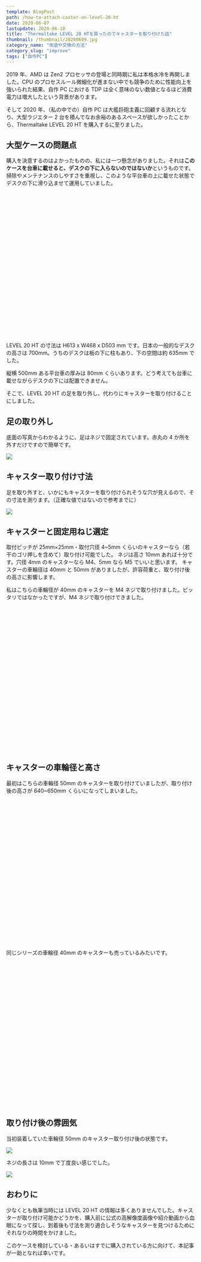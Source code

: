 ```yaml
---
template: BlogPost
path: /how-to-attach-caster-on-level-20-ht
date: 2020-06-07
lastupdate: 2020-06-10
title: "Thermaltake LEVEL 20 HTを買ったのでキャスターを取り付けた話"
thumbnail: /thumbnail/20200609.jpg
category_name: "改造や交換の方法"
category_slug: "improve"
tags: ["自作PC"]
---
```


2019 年、AMD は Zen2 プロセッサの登場と同時期に私は本格水冷を再開しました。CPU のプロセスルール微細化が進まない中でも競争のために性能向上を強いられた結果、自作 PC における TDP は全く意味のない数値となるほど消費電力は増大したという背景があります。

そして 2020 年、（私の中での）自作 PC は大艦巨砲主義に回顧する流れとなり、大型ラジエター 2 台を積んでなお余裕のあるスペースが欲しかったことから、Thermaltake LEVEL 20 HT を購入するに至りました。

## 大型ケースの問題点

購入を決意するのはよかったものの、私には一つ懸念がありました。それは**このケースを台車に載せると、デスクの下に入らないのではないか**というものです。掃除やメンテナンスのしやすさを重視し、このような平台車の上に載せた状態でデスクの下に滑り込ませて運用していました。

<div class="iframely-embed"><div class="iframely-responsive" style="padding-bottom: 52.5%; padding-top: 120px;"><a href="https://www.amazon.co.jp/%25E3%2582%25B5%25E3%2583%25B3%25E3%2583%25AF%25E3%2582%25B5%25E3%2583%2597%25E3%2583%25A9%25E3%2582%25A4-LPS-T100N-%25E3%2583%2597%25E3%2583%25AA%25E3%2583%25B3%25E3%2582%25BF%25E3%2582%25B9%25E3%2582%25BF%25E3%2583%25B3%25E3%2583%2589/dp/B016LQUN1M" data-iframely-url="//cdn.iframe.ly/Ic9OncJ?iframe=card-small&omit_script=1"></a></div></div>

LEVEL 20 HT の寸法は H613 x W468 x D503 mm です。日本の一般的なデスクの高さは 700mm。うちのデスクは板の下に柱もあり、下の空間は約 635mm でした。

縦横 500mm ある平台車の厚みは 80mm くらいあります。どう考えても台車に載せながらデスクの下には配置できません。

そこで、LEVEL 20 HT の足を取り外し、代わりにキャスターを取り付けることにしました。

## 足の取り外し

底面の写真からわかるように、足はネジで固定されています。赤丸の 4 か所を外すだけですので簡単です。

![](01.jpg)

## キャスター取り付け寸法

足を取り外すと、いかにもキャスターを取り付けられそうな穴が見えるので、その寸法を測ります。（正確な値ではないので参考までに）

![](02.png)

## キャスターと固定用ねじ選定

取付ピッチが 25mm×25mm・取付穴径 4~5mm くらいのキャスターなら（若干のゴリ押しを含めて）取り付け可能でした。
ネジは高さ 10mm あれば十分です。穴径 4mm のキャスターなら M4、5mm なら M5 でいいと思います。
キャスターの車輪径は 40mm と 50mm がありましたが、許容荷重と、取り付け後の高さに影響します。

私はこちらの車輪径が 40mm のキャスターを M4 ネジで取り付けました。ピッタリではなかったですが、M4 ネジで取り付けできました。

<div class="iframely-embed"><div class="iframely-responsive" style="padding-bottom: 52.5%; padding-top: 120px;"><a href="https://www.amazon.co.jp/NZCMYX-%25E3%2583%2596%25E3%2583%25AC%25E3%2583%25BC%25E3%2582%25AD%25E4%25BB%2598%25E3%2581%258D%25E3%2583%2595%25E3%2583%25A9%25E3%2583%2583%25E3%2583%2588%25E3%2582%25AD%25E3%2583%25A3%25E3%2582%25B9%25E3%2582%25BF%25E3%2583%25BC360%25E5%25BA%25A6%25E3%2583%25AD%25E3%2583%25BC%25E3%2582%25BF%25E3%2583%25AA%25E3%2583%25BC%25E3%2583%259F%25E3%2583%25A5%25E3%2583%25BC%25E3%2583%2588%25E3%2582%25B7%25E3%2583%25AA%25E3%2583%25BC%25E3%2582%25BADIY%25E5%25AE%25B6%25E5%2585%25B7%25E4%25BA%25A4%25E6%258F%259B%25E3%2582%25AD%25E3%2583%2583%25E3%2583%2588%25E7%259B%25B4%25E5%25BE%258440mm-%25EF%25BC%25884%25E5%2580%258B%25EF%25BC%2589/dp/B07RZB87BB" data-iframely-url="//cdn.iframe.ly/TYGNLXl?iframe=card-small&omit_script=1"></a></div></div>

## キャスターの車輪径と高さ

最初はこちらの車輪径 50mm のキャスターを取り付けていましたが、取り付け後の高さが 640~650mm くらいになってしまいました。

<div class="iframely-embed"><div class="iframely-responsive" style="padding-bottom: 52.5%; padding-top: 120px;"><a href="https://www.amazon.co.jp/%25E3%2583%2588%25E3%2583%25BC%25E3%2582%25B7%25E3%2583%25B3-%25E3%2583%2597%25E3%2583%25AC%25E3%2583%25BC%25E3%2583%2588%25E5%25BC%258F%25E5%258F%258C%25E8%25BC%25AA%25E3%2582%25AD%25E3%2583%25A3%25E3%2582%25B9%25E3%2582%25BF%25E3%2583%25BC-50%25E5%25BE%2584-%25E8%2587%25AA%25E5%259C%25A8%25E3%2582%25B9%25E3%2583%2588%25E3%2583%2583%25E3%2583%2591%25E3%2583%25BC%25E4%25BB%2598-TGS50P/dp/B00B4TL4ME" data-iframely-url="//cdn.iframe.ly/QSZlNLg?iframe=card-small&omit_script=1"></a></div></div>

同じシリーズの車輪径 40mm のキャスターも売っているみたいです。

<div class="iframely-embed"><div class="iframely-responsive" style="padding-bottom: 52.5%; padding-top: 120px;"><a href="https://www.amazon.co.jp/%25E3%2583%2588%25E3%2583%25BC%25E3%2582%25B7%25E3%2583%25B3-%25E3%2583%2597%25E3%2583%25AC%25E3%2583%25BC%25E3%2583%2588%25E5%25BC%258F%25E5%258F%258C%25E8%25BC%25AA%25E3%2582%25AD%25E3%2583%25A3%25E3%2582%25B9%25E3%2582%25BF%25E3%2583%25BC-40%25E5%25BE%2584-%25E8%2587%25AA%25E5%259C%25A8-TG40P/dp/B00B4TL0WS" data-iframely-url="//cdn.iframe.ly/8Fl298O?iframe=card-small&omit_script=1"></a></div></div>

## 取り付け後の雰囲気

当初装着していた車輪径 50mm のキャスター取り付け後の状態です。

![](03.jpg)

ネジの長さは 10mm で丁度良い感じでした。

![](04.jpg)

## おわりに

少なくとも執筆当時には LEVEL 20 HT の情報は多くありませんでした。キャスターが取り付け可能かどうかを、購入前に公式の高解像度画像や紹介動画から血眼になって探し、到着後も寸法を測り適合しそうなキャスターを見つけるためにそれなりの時間をかけました。

このケースを検討している・あるいはすでに購入されている方に向けて、本記事が一助となれば幸いです。

<div class="iframely-embed"><div class="iframely-responsive" style="padding-bottom: 52.5%; padding-top: 120px;"><a href="https://www.amazon.co.jp/Thermaltake-%25E3%2583%2595%25E3%2583%25AB%25E3%2582%25BF%25E3%2583%25AF%25E3%2583%25BCPC%25E3%2582%25B1%25E3%2583%25BC%25E3%2582%25B9-4%25E9%259D%25A2%25E5%25BC%25B7%25E5%258C%2596%25E3%2582%25AC%25E3%2583%25A9%25E3%2582%25B9-CA-1P6-00F1WN-00-CS7745/dp/B08165PCXY" data-iframely-url="//cdn.iframe.ly/3ttQJdd?iframe=card-small&omit_script=1"></a></div></div>
